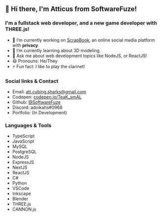 ## 👋 Hi there, I'm Atticus from SoftwareFuze!

### I'm a fullstack web developer, and a new game developer with THREE.js!
- 🔭  I’m currently working on [ScrapBook](https://github.com/Softwarefuze/ScrapBook), an online social media platform with **privacy**.
- 🌱  I’m currently learning about 3D modeling.
- 💬  Ask me about web development topics like NodeJS, or ReactJS!
- 😄  Pronouns: He/They
- ⚡  Fun fact: I like to play the clarinet!

### Social links & Contact
- Email: [att.cubing.sharks@gmail.com](mailto:att.cubing.sharks@gmail.com)
- Codepen: [codepen.io/TeaK_smAL](https://codepen.io/TeaKe_smAL)
- Github: [@SoftwareFuze](https://github.com/SoftwareFuze)
- Discord: adoikahs#0968
- Portfolio: (In Development)

### Languages & Tools
- TypeScript
- JavaScript
- MySQL
- PostgreSQL
- NodeJS
- ExpressJS
- NextJS
- ReactJS
- C#
- Python
- VSCode
- Inkscape
- Blender
- THREE.js
- CANNON.js
